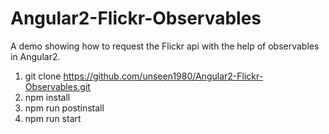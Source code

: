 # Angular2-Flickr-Observables
A demo showing how to request the Flickr api with the help of observables in Angular2.

1. git clone https://github.com/unseen1980/Angular2-Flickr-Observables.git
2. npm install
3. npm run postinstall
4. npm run start
